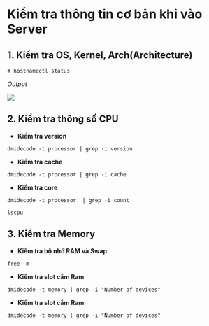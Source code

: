 # Kiểm tra thông tin cơ bản khi vào Server

## 1. Kiểm tra OS, Kernel, Arch(Architecture)


```# hostnamectl status```

*Output*

<img src=https://www.devopstechnoz.com/wp-content/uploads/2020/06/image-21.png>


## 2. Kiểm tra thông số CPU

- **Kiểm tra version**

```dmidecode -t processor | grep -i version```

- **Kiểm tra cache**

```dmidecode -t processor | grep -i cache```

- **Kiểm tra core**

```dmidecode -t processor  | grep -i count```

```lscpu```

## 3. Kiểm tra Memory

- **Kiểm tra bộ nhớ RAM và Swap**

```free -m```

- **Kiểm tra slot cắm Ram**

```dmidecode -t memory | grep -i "Number of devices"```

- **Kiểm tra slot cắm Ram**

```dmidecode -t memory | grep -i "Number of devices"```
